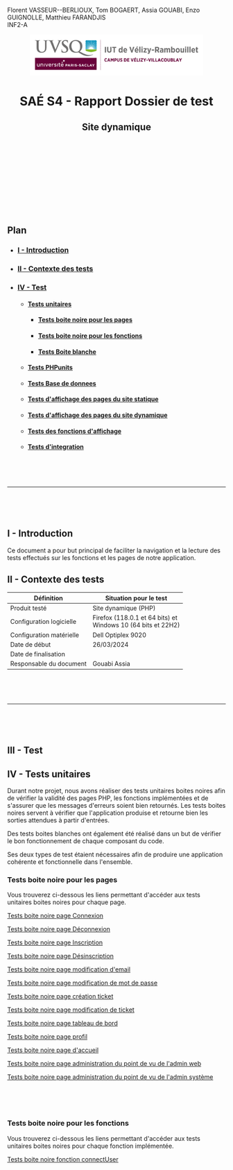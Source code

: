 Florent VASSEUR--BERLIOUX, Tom BOGAERT, Assia GOUABI, Enzo GUIGNOLLE, Matthieu FARANDJIS<br>
INF2-A

<div align="center">
<img height="95" width="400" src="../img/IUT_Velizy_Villacoublay_logo_2020_ecran.png" title="logo uvsq vélizy"/>

# SAÉ S4 - Rapport Dossier de test 
## Site dynamique

<br><br>

</div>

<br><br><br><br><br><br><br>

## Plan
- ### [I - Introduction](#I)
- ### [II - Contexte des tests](#II)
- ### [IV - Test ](#III)
    - #### [Tests unitaires](#IV)
        - #### [Tests boite noire pour les pages](#1a)
        - #### [Tests boite noire pour les fonctions](#2ab)
        - #### [Tests Boite blanche](#2a)
    - #### [Tests PHPunits](#V)
    - #### [Tests Base de donnees](#VI)
    - #### [Tests d'affichage des pages du site statique](#VII)
    - #### [Tests d'affichage des pages du site dynamique](#VIII)
    - #### [Tests des fonctions d'affichage](#IX)
    - #### [Tests d'integration](#X)

<br><br><br>

----------

<br><br><br>

## <a name="I"></a>I - Introduction

Ce document a pour but principal de faciliter la navigation et la lecture des tests effectués sur les fonctions et les pages de notre application.
<br>

## <a name="II"></a>II - Contexte des tests

| Définition               | Situation pour le test                                           |
|--------------------------|------------------------------------------------------------------|
| Produit testé            | Site dynamique (PHP)                                             |
| Configuration logicielle | Firefox (118.0.1 et 64 bits) et<br/>Windows 10 (64 bits et 22H2) |
| Configuration matérielle | Dell Optiplex 9020                                               |
| Date de début            | 26/03/2024                                                       |
| Date de finalisation     |                                                                  |
| Responsable du document  | Gouabi Assia                                                     |

<br><br><br>

----------

<br><br><br>

## <a name="III"></a>III - Test

## <a name="IV"></a>IV - Tests unitaires 

Durant notre projet, nous avons réaliser des tests unitaires boites noires afin de vérifier la validité des pages PHP, les fonctions implémentées et de s'assurer que les messages d'erreurs soient bien retournés. Les tests boites noires servent à vérifier que l'application produise et retourne bien les sorties attendues à partir d'entrées. <br>

Des tests boites blanches ont également été réalisé dans un but de vérifier le bon fonctionnement de chaque composant du code. 

Ses deux types de test étaient nécessaires afin de produire une application cohérente et fonctionnelle dans l'ensemble. 

### <a name="1a"></a> Tests boite noire pour les pages

Vous trouverez ci-dessous les liens permettant d'accéder aux tests unitaires boites noires pour chaque page. 

[Tests boite noire page Connexion](dossier_de_test_boite_noire/dossier_de_test_connexion.md)

[Tests boite noire page Déconnexion](dossier_de_test_boite_noire/dossier_de_test_deconnexion.md)

[Tests boite noire page Inscription](dossier_de_test_boite_noire/dossier_de_test_inscription.md)

[Tests boite noire page Désinscription](dossier_de_test_boite_noire/dossier_de_test_desinscription.md)

[Tests boite noire page modification d'email](dossier_de_test_boite_noire/dossier_de_test_modifEmail.md)

[Tests boite noire page modification de mot de passe](dossier_de_test_boite_noire/dossier_de_test_modifMdp.md)

[Tests boite noire page création ticket](dossier_de_test_boite_noire/dossier_de_test_creerTicket.md)

[Tests boite noire page modification de ticket](dossier_de_test_boite_noire/dossier_de_test_modification_ticket.md)

[Tests boite noire page tableau de bord](dossier_de_test_boite_noire/dossier_de_test_tdb.md)

[Tests boite noire page profil](dossier_de_test_boite_noire/dossier_test_dynamique_profil.md)

[Tests boite noire page d'accueil](dossier_de_test_boite_noire/dossier_test_dynamique_index.md)

[Tests boite noire page administration du point de vu de l'admin web](dossier_de_test_boite_noire/dossier_de_test_administration.md)

[Tests boite noire page administration du point de vu de l'admin système](dossier_de_test_boite_noire/dossier_de_test_administrationSysteme.md)

<br><br><br>

### <a name="2ab"></a> Tests boite noire pour les fonctions

Vous trouverez ci-dessous les liens permettant d'accéder aux tests unitaires boites noires pour chaque fonction implémentée.

[Tests boite noire fonction connectUser](dossier_de_test_boite_noire/dossier_de_test_fonction.md#a-name1aaconnectUser)
